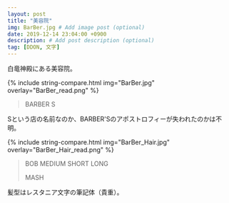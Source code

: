 ```yaml
---
layout: post
title: "美容院"
img: BarBer.jpg # Add image post (optional)
date: 2019-12-14 23:04:00 +0900
description: # Add post description (optional)
tag: [DDON, 文字]
---
```


白竜神殿にある美容院。

{% include string-compare.html img="BarBer.jpg" overlay="BarBer_read.png" %}

> BARBER S

Sという店の名前なのか、BARBER'Sのアポストロフィーが失われたのかは不明。

{% include string-compare.html img="BarBer_Hair.jpg" overlay="BarBer_Hair_read.png" %}

> BOB MEDIUM SHORT LONG
>
> MASH

髪型はレスタニア文字の筆記体（貴重）。

